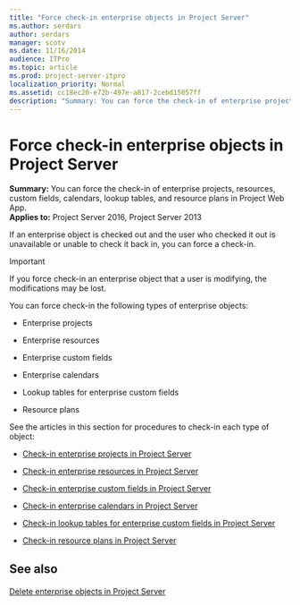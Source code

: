 ```yaml
---
title: "Force check-in enterprise objects in Project Server"
ms.author: serdars
author: serdars
manager: scotv
ms.date: 11/16/2014
audience: ITPro
ms.topic: article
ms.prod: project-server-itpro
localization_priority: Normal
ms.assetid: cc18ec20-e72b-497e-a817-2cebd15057ff
description: "Summary: You can force the check-in of enterprise projects, resources, custom fields, calendars, lookup tables, and resource plans in Project Web App."
---
```


# Force check-in enterprise objects in Project Server
 
 **Summary:** You can force the check-in of enterprise projects, resources, custom fields, calendars, lookup tables, and resource plans in Project Web App.<br/>
**Applies to:** Project Server 2016, Project Server 2013
  
If an enterprise object is checked out and the user who checked it out is unavailable or unable to check it back in, you can force a check-in.
  
> [!IMPORTANT]
> If you force check-in an enterprise object that a user is modifying, the modifications may be lost. 
  
You can force check-in the following types of enterprise objects:
  
- Enterprise projects
    
- Enterprise resources
    
- Enterprise custom fields
    
- Enterprise calendars
    
- Lookup tables for enterprise custom fields
    
- Resource plans
    
See the articles in this section for procedures to check-in each type of object:
  
- [Check-in enterprise projects in Project Server](check-in-enterprise-projects-in-project-server.md)
    
- [Check-in enterprise resources in Project Server](check-in-enterprise-resources-in-project-server.md)
    
- [Check-in enterprise custom fields in Project Server](check-in-enterprise-custom-fields-in-project-server.md)
    
- [Check-in enterprise calendars in Project Server](check-in-enterprise-calendars-in-project-server.md)
    
- [Check-in lookup tables for enterprise custom fields in Project Server](check-in-lookup-tables-for-enterprise-custom-fields-in-project-server.md)
    
- [Check-in resource plans in Project Server](check-in-resource-plans-in-project-server.md)
    
## See also

#### 

[Delete enterprise objects in Project Server](delete-enterprise-objects-in-project-server.md)

